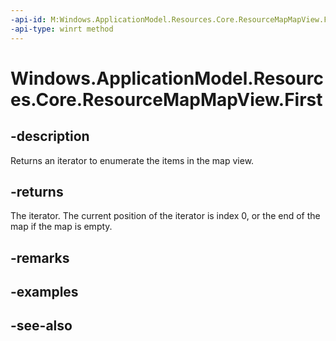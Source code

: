 ----api-id: M:Windows.ApplicationModel.Resources.Core.ResourceMapMapView.First
-api-type: winrt method
---<!-- Method syntaxpublic Windows.Foundation.Collections.IIterator<Windows.Foundation.Collections.IKeyValuePair<string, Windows.ApplicationModel.Resources.Core.ResourceMap>> First()--># Windows.ApplicationModel.Resources.Core.ResourceMapMapView.First## -descriptionReturns an iterator to enumerate the items in the map view.## -returnsThe iterator. The current position of the iterator is index 0, or the end of the map if the map is empty.## -remarks## -examples## -see-also